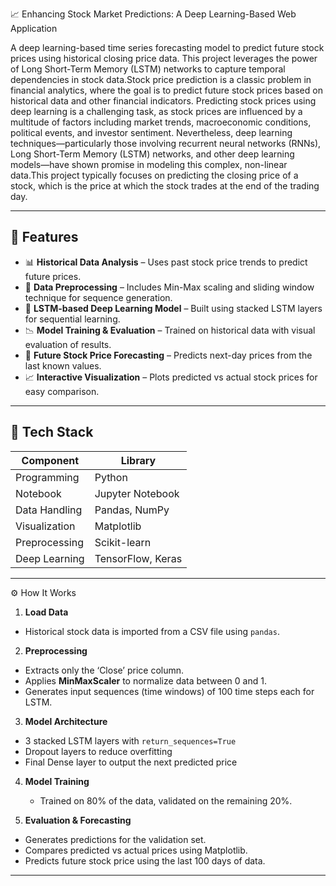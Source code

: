 📈 Enhancing Stock Market Predictions: A Deep Learning-Based Web Application

A deep learning-based time series forecasting model to predict future stock prices using historical closing price data. This project leverages the power of Long Short-Term Memory (LSTM) networks to capture temporal dependencies in stock data.Stock price prediction is a classic problem in financial analytics, where the goal is to predict future stock prices based on historical data and other financial indicators. Predicting stock prices using deep learning is a challenging task, as stock prices are influenced by a multitude of factors including market trends, macroeconomic conditions, political events, and investor sentiment. Nevertheless, deep learning techniques—particularly those involving recurrent neural networks (RNNs), Long Short-Term Memory (LSTM) networks, and other deep learning models—have shown promise in modeling this complex, non-linear data.This project typically focuses on predicting the closing price of a stock, which is the price at which the stock trades at the end of the trading day.

---

## 🚀 Features

- 📊 **Historical Data Analysis** – Uses past stock price trends to predict future prices.
- 🔧 **Data Preprocessing** – Includes Min-Max scaling and sliding window technique for sequence generation.
- 🧠 **LSTM-based Deep Learning Model** – Built using stacked LSTM layers for sequential learning.
- 📉 **Model Training & Evaluation** – Trained on historical data with visual evaluation of results.
- 🔮 **Future Stock Price Forecasting** – Predicts next-day prices from the last known values.
- 📈 **Interactive Visualization** – Plots predicted vs actual stock prices for easy comparison.

---

## 🧰 Tech Stack

| Component       | Library          |
|----------------|------------------|
| Programming     | Python           |
| Notebook        | Jupyter Notebook |
| Data Handling   | Pandas, NumPy    |
| Visualization   | Matplotlib       |
| Preprocessing   | Scikit-learn     |
| Deep Learning   | TensorFlow, Keras|

---

 ⚙️ How It Works

1.  **Load Data**
   - Historical stock data is imported from a CSV file using `pandas`.

2.  **Preprocessing**
   - Extracts only the ‘Close’ price column.
   - Applies **MinMaxScaler** to normalize data between 0 and 1.
   - Generates input sequences (time windows) of 100 time steps each for LSTM.

3.  **Model Architecture**
   - 3 stacked LSTM layers with `return_sequences=True`
   - Dropout layers to reduce overfitting
   - Final Dense layer to output the next predicted price

4. **Model Training**
   - Trained on 80% of the data, validated on the remaining 20%.

5.  **Evaluation & Forecasting**
   - Generates predictions for the validation set.
   - Compares predicted vs actual prices using Matplotlib.
   - Predicts future stock price using the last 100 days of data.

---



